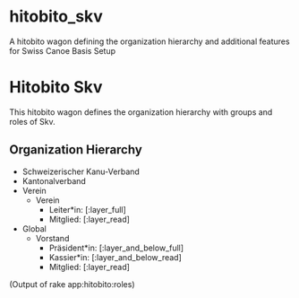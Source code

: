 # hitobito_skv
A hitobito wagon defining the organization hierarchy and additional features for Swiss Canoe
Basis Setup 

# Hitobito Skv

This hitobito wagon defines the organization hierarchy with groups and roles
of Skv.


## Organization Hierarchy

* Schweizerischer Kanu-Verband
* Kantonalverband
* Verein
    * Verein
        * Leiter*in: [:layer_full]
        * Mitglied: [:layer_read]
* Global
    * Vorstand
        * Präsident*in: [:layer_and_below_full]
        * Kassier*in: [:layer_and_below_read]
        * Mitglied: [:layer_read]


(Output of rake app:hitobito:roles)